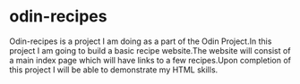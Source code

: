 # odin-recipes
Odin-recipes is a project I am doing as a part of the Odin Project.In this project I am going to build a basic recipe website.The website will consist of a main index page which will have links to a few recipes.Upon completion of this project I will be able to demonstrate my HTML skills.